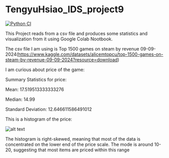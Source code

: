 # TengyuHsiao_IDS_project9
[![Python CI](https://github.com/EchoHsiao7/TengyuHsiao_IDS_project3/actions/workflows/cicd.yml/badge.svg)](https://github.com/EchoHsiao7/TengyuHsiao_IDS_project3/actions/workflows/cicd.yml)


This Project reads from a csv file and produces some statistics and visualization from it using Google Colab Nootbook.

The csv file I am using is Top 1500 games on steam by revenue 09-09-2024(https://www.kaggle.com/datasets/alicemtopcu/top-1500-games-on-steam-by-revenue-09-09-2024?resource=download)

I am curious about price of the game:

Summary Statistics for price:

Mean: 17.519513333333276

Median: 14.99

Standard Deviation: 12.646611586491012

This is a histogram of the price:

![alt text](img/histogram.png)

The histogram is right-skewed, meaning that most of the data is concentrated on the lower end of the price scale. The mode is around 10-20, suggesting that most items are priced within this range
